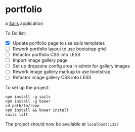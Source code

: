 # portfolio

a [Sails](http://sailsjs.org) application

To Do list:

- [x] Update portfolio page to use sails templates
- [ ] Rework portfolio layout to use bootstrap grid
- [ ] Refactor portfolio CSS into LESS
- [ ] Import image gallery page
- [ ] Set up dropzone config area in admin for gallery images
- [ ] Rework image gallery markup to use bootstrap
- [ ] Refactor image gallery CSS into LESS

To set up the project:

	npm install -g sails
	npm install -g bower
	cd path/to/repo
	npm install && bower install
	sails lift

The project should now be available at `localhost:1337`
